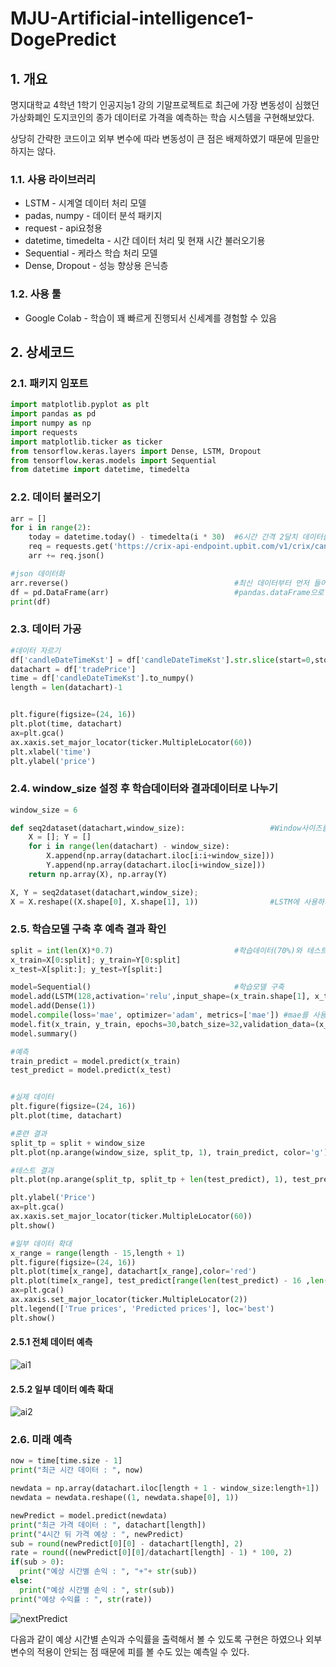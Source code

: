 # MJU-Artificial-intelligence1-DogePredict

## 1. 개요

명지대학교 4학년 1학기 인공지능1 강의 기말프로젝트로 최근에 가장 변동성이 심했던 가상화폐인 도지코인의 종가 데이터로 가격을 예측하는 학습 시스템을 구현해보았다.

상당히 간략한 코드이고 외부 변수에 따라 변동성이 큰 점은 배제하였기 때문에 믿을만하지는 않다.

### 1.1. 사용 라이브러리
- LSTM - 시계열 데이터 처리 모델
- padas, numpy - 데이터 분석 패키지
- request - api요청용
- datetime, timedelta - 시간 데이터 처리 및 현재 시간 불러오기용
- Sequential - 케라스 학습 처리 모델
- Dense, Dropout - 성능 향상용 은닉층

### 1.2. 사용 툴
- Google Colab - 학습이 꽤 빠르게 진행되서 신세계를 경험할 수 있음

## 2. 상세코드

### 2.1. 패키지 임포트
```python
import matplotlib.pyplot as plt
import pandas as pd
import numpy as np
import requests
import matplotlib.ticker as ticker
from tensorflow.keras.layers import Dense, LSTM, Dropout
from tensorflow.keras.models import Sequential
from datetime import datetime, timedelta
```

### 2.2. 데이터 불러오기
```python
arr = []
for i in range(2):
    today = datetime.today() - timedelta(i * 30)  #6시간 간격 2달치 데이터를 가져오기 위해서 api요청으로 180번(30일) * 2번을 요청한다.
    req = requests.get('https://crix-api-endpoint.upbit.com/v1/crix/candles/minutes/240?code=CRIX.UPBIT.KRW-DOGE&count=180&to='+ today.strftime("%Y-%m-%d")+'%2024:00:00')
    arr += req.json()        

#json 데이터화
arr.reverse()                                     #최신 데이터부터 먼저 들어오기 때문에 순서를 역순으로 바꿔준다.
df = pd.DataFrame(arr)                            #pandas.dataFrame으로 가공하기 편한 데이터로 만들어준다.
print(df)
```

### 2.3. 데이터 가공
```python
#데이터 자르기
df['candleDateTimeKst'] = df['candleDateTimeKst'].str.slice(start=0,stop=19).to_numpy() #string으로 넘어온 시간 데이터를 보기 편하게 잘라준다.
datachart = df['tradePrice']                                                            #y축에 사용할 수 있도록 가격데이터를 뽑아낸다. 추가적인 가공이 필요하다.
time = df['candleDateTimeKst'].to_numpy()                                               #x축에 사용할 수 있도록 시간데이터도 뽑아내준다.
length = len(datachart)-1


plt.figure(figsize=(24, 16))                                                            #화면 크기 지정, 실제 데이터의 형태를 그래프로 확인한다.
plt.plot(time, datachart)
ax=plt.gca()
ax.xaxis.set_major_locator(ticker.MultipleLocator(60))                                  #X축에 사용될 시간 데이터의 간격을 설정해줬다.
plt.xlabel('time')
plt.ylabel('price')
```

### 2.4. window_size 설정 후 학습데이터와 결과데이터로 나누기
```python
window_size = 6

def seq2dataset(datachart,window_size):                   #Window사이즈를 기준으로 학습데이터와 결과데이터를 나눔
    X = []; Y = []
    for i in range(len(datachart) - window_size):
        X.append(np.array(datachart.iloc[i:i+window_size]))
        Y.append(np.array(datachart.iloc[i+window_size]))
    return np.array(X), np.array(Y)

X, Y = seq2dataset(datachart,window_size);
X = X.reshape((X.shape[0], X.shape[1], 1))                #LSTM에 사용하기 위해서는 데이터 형태가 3차원 데이터를 사용해야 한다고 함
```

### 2.5. 학습모델 구축 후 예측 결과 확인
```python
split = int(len(X)*0.7)                           #학습데이터(70%)와 테스트데이터(30%)로  나눔
x_train=X[0:split]; y_train=Y[0:split]
x_test=X[split:]; y_test=Y[split:]

model=Sequential()                                #학습모델 구축
model.add(LSTM(128,activation='relu',input_shape=(x_train.shape[1], x_train.shape[2], ))) #활성함수로는 relu 사용
model.add(Dense(1))
model.compile(loss='mae', optimizer='adam', metrics=['mae']) #mae를 사용해야 특이값에 덜 민감하다.
model.fit(x_train, y_train, epochs=30,batch_size=32,validation_data=(x_test,y_test),verbose=2)
model.summary()

#예측
train_predict = model.predict(x_train)
test_predict = model.predict(x_test)


#실제 데이터
plt.figure(figsize=(24, 16))
plt.plot(time, datachart)

#훈련 결과
split_tp = split + window_size
plt.plot(np.arange(window_size, split_tp, 1), train_predict, color='g')

#테스트 결과
plt.plot(np.arange(split_tp, split_tp + len(test_predict), 1), test_predict, color='r')

plt.ylabel('Price')
ax=plt.gca()
ax.xaxis.set_major_locator(ticker.MultipleLocator(60))
plt.show()

#일부 데이터 확대
x_range = range(length - 15,length + 1)
plt.figure(figsize=(24, 16))
plt.plot(time[x_range], datachart[x_range],color='red')
plt.plot(time[x_range], test_predict[range(len(test_predict) - 16 ,len(test_predict))], color='blue')
ax=plt.gca()
ax.xaxis.set_major_locator(ticker.MultipleLocator(2))
plt.legend(['True prices', 'Predicted prices'], loc='best')
plt.show()
```
#### 2.5.1 전체 데이터 예측
![ai1](https://user-images.githubusercontent.com/26360280/120511010-ef61a800-c404-11eb-9105-671c7d7f061c.png)

#### 2.5.2 일부 데이터 예측 확대
![ai2](https://user-images.githubusercontent.com/26360280/120511018-f092d500-c404-11eb-8819-3e5716357962.png)

### 2.6. 미래 예측
```python
now = time[time.size - 1]
print("최근 시간 데이터 : ", now)

newdata = np.array(datachart.iloc[length + 1 - window_size:length+1])   #미래 예측을 위한 기존 데이터 추출
newdata = newdata.reshape((1, newdata.shape[0], 1))                     #3차원 데이터 변환 데이터 배열이 1개, 특징이 window_size개

newPredict = model.predict(newdata)
print("최근 가격 데이터 : ", datachart[length])
print("4시간 뒤 가격 예상 : ", newPredict)
sub = round(newPredict[0][0] - datachart[length], 2)
rate = round((newPredict[0][0]/datachart[length] - 1) * 100, 2)
if(sub > 0):
  print("예상 시간별 손익 : ", "+"+ str(sub))
else:
  print("예상 시간별 손익 : ", str(sub))
print("예상 수익률 : ", str(rate))
```

![nextPredict](https://user-images.githubusercontent.com/26360280/120511709-9f371580-c405-11eb-8d71-c86975b76867.png)

다음과 같이 예상 시간별 손익과 수익률을 출력해서 볼 수 있도록 구현은 하였으나 외부변수의 적용이 안되는 점 때문에 피를 볼 수도 있는 예측일 수 있다.
